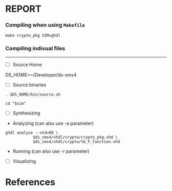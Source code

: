 # REPORT

### Compiling when using `Makefile`

```
make crypto_pkg SIM=ghdl
```

### Compiling indivual files

---

- [ ] Source Home

DS_HOME=~/Developer/ds-sms4

- [ ] Source binaries

```
. $DS_HOME/bin/source.sh
```

```
cd "$sim"
```



- [ ] Synthesizing

* Analyzing (can also use -a parameter)

```
ghdl analyse --std=08 \
            $ds_sms4/vhdl/crypto/crypto_pkg.vhd \
            $ds_sms4/vhdl/crypto/tb_F_function.vhd
```

* Running (can also use -r parameter)


- [ ] Visualizing


# References

